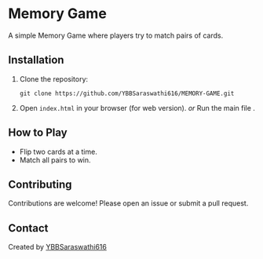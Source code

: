 # Memory Game

A simple Memory Game where players try to match pairs of cards.

## Installation

1. Clone the repository:
   ```
   git clone https://github.com/YBBSaraswathi616/MEMORY-GAME.git
   ```
2. Open `index.html` in your browser (for web version).
   _or_
   Run the main file .
## How to Play

- Flip two cards at a time.
- Match all pairs to win.

## Contributing

Contributions are welcome! Please open an issue or submit a pull request.


## Contact

Created by [YBBSaraswathi616](https://github.com/YBBSaraswathi616)

